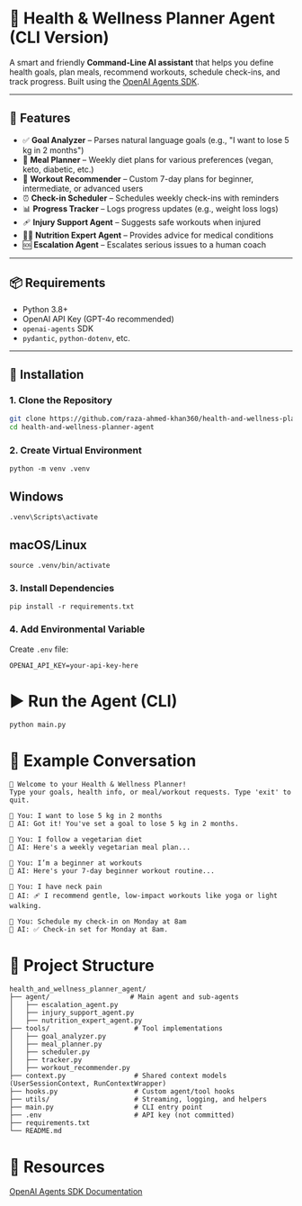 # 🧠 Health & Wellness Planner Agent (CLI Version)

A smart and friendly **Command-Line AI assistant** that helps you define health goals, plan meals, recommend workouts, schedule check-ins, and track progress. Built using the [OpenAI Agents SDK](https://openai.github.io/openai-agents-python/).

---

## 🚀 Features

- ✅ **Goal Analyzer** – Parses natural language goals (e.g., "I want to lose 5 kg in 2 months")
- 🥗 **Meal Planner** – Weekly diet plans for various preferences (vegan, keto, diabetic, etc.)
- 🏃 **Workout Recommender** – Custom 7-day plans for beginner, intermediate, or advanced users
- ⏰ **Check-in Scheduler** – Schedules weekly check-ins with reminders
- 📊 **Progress Tracker** – Logs progress updates (e.g., weight loss logs)
- 🩹 **Injury Support Agent** – Suggests safe workouts when injured
- 🧑‍⚕️ **Nutrition Expert Agent** – Provides advice for medical conditions
- 🆘 **Escalation Agent** – Escalates serious issues to a human coach

---

## 📦 Requirements

- Python 3.8+
- OpenAI API Key (GPT-4o recommended)
- `openai-agents` SDK
- `pydantic`, `python-dotenv`, etc.

---

## 🔧 Installation

### 1. Clone the Repository

```bash
git clone https://github.com/raza-ahmed-khan360/health-and-wellness-planner-agent.git
cd health-and-wellness-planner-agent
```

### 2. Create Virtual Environment
```
python -m venv .venv
```
## Windows
```
.venv\Scripts\activate
```
## macOS/Linux
```
source .venv/bin/activate
```

### 3. Install Dependencies
```
pip install -r requirements.txt
```

### 4. Add Environmental Variable
Create ```.env``` file:

```
OPENAI_API_KEY=your-api-key-here
```

# ▶️ Run the Agent (CLI)

```
python main.py
```

# 💬 Example Conversation
```
🧠 Welcome to your Health & Wellness Planner!
Type your goals, health info, or meal/workout requests. Type 'exit' to quit.

👤 You: I want to lose 5 kg in 2 months
🤖 AI: Got it! You've set a goal to lose 5 kg in 2 months.

👤 You: I follow a vegetarian diet
🤖 AI: Here's a weekly vegetarian meal plan...

👤 You: I’m a beginner at workouts
🤖 AI: Here's your 7-day beginner workout routine...

👤 You: I have neck pain
🤖 AI: 🩹 I recommend gentle, low-impact workouts like yoga or light walking.

👤 You: Schedule my check-in on Monday at 8am
🤖 AI: ✅ Check-in set for Monday at 8am.
```

# 🧱 Project Structure

```
health_and_wellness_planner_agent/
├── agent/                    # Main agent and sub-agents
│   ├── escalation_agent.py
│   ├── injury_support_agent.py
│   ├── nutrition_expert_agent.py
├── tools/                     # Tool implementations
│   ├── goal_analyzer.py
│   ├── meal_planner.py
│   ├── scheduler.py
│   ├── tracker.py
│   ├── workout_recommender.py
├── context.py                 # Shared context models (UserSessionContext, RunContextWrapper)
├── hooks.py                   # Custom agent/tool hooks
├── utils/                     # Streaming, logging, and helpers
├── main.py                    # CLI entry point
├── .env                       # API key (not committed)
├── requirements.txt
└── README.md
```

# 🔗 Resources

[OpenAI Agents SDK Documentation](https://openai.github.io/openai-agents-python/)

